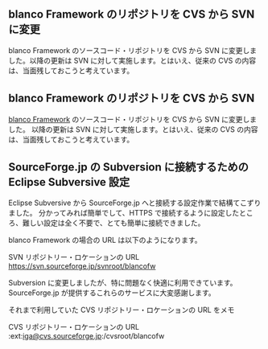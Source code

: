 ## blanco Framework のリポジトリを CVS から SVN に変更

blanco Framework のソースコード・リポジトリを CVS から SVN に変更しました。以降の更新は SVN に対して実施します。とはいえ、従来の CVS の内容は、当面残しておこうと考えています。






## blanco Framework のリポジトリを CVS から SVN 


[blanco Framework](http://www.igapyon.jp/blanco/blanco.ja.html) のソースコード・リポジトリを CVS から SVN に変更しました。
以降の更新は SVN に対して実施します。とはいえ、従来の CVS の内容は、当面残しておこうと考えています。

## SourceForge.jp の Subversion に接続するための Eclipse Subversive 設定


Eclipse Subversive から SourceForge.jp へと接続する設定作業で結構てこずりました。
分かってみれば簡単でして、HTTPS で接続するように設定したところ、難しい設定は全く不要で、とても簡単に接続できました。

blanco Framework の場合の URL は以下のようになります。

SVN リポジトリー・ロケーションの URL
https://svn.sourceforge.jp/svnroot/blancofw


Subversion に変更しましたが、特に問題なく快適に利用できています。SourceForge.jp が提供するこれらのサービスに大変感謝します。

それまで利用していた CVS リポジトリー・ロケーションの URL をメモ

CVS リポジトリー・ロケーションの URL
:ext:iga@cvs.sourceforge.jp:/cvsroot/blancofw